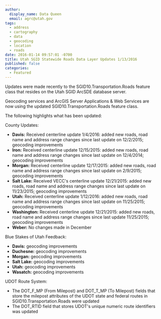```yaml
---
author:
  display_name: Data Queen
  email: agrc@utah.gov
tags:
  - address
  - cartography
  - data
  - geocoding
  - location
  - roads
date: 2016-01-14 09:57:01 -0700
title: Utah SGID Statewide Roads Data Layer Updates 1/13/2016
published: false
categories:
  - Featured
---
```

Updates were made recently to the SGID10.Transportation.Roads feature class that resides on the Utah SGID ArcSDE database server.

Geocoding services and ArcGIS Server Applications & Web Services are now using the updated SGID10.Transportation.Roads feature class.

The following highlights what has been updated:

County Updates:

- **Davis:** Received centerline update 1/4/2016: added new roads, road name and address range changes since last update on 12/2/2015; geocoding improvements
- **Iron:** Received centerline update 12/15/2015: added new roads, road name and address range changes since last update on 12/4/2014; geocoding improvements
- **Morgan:** Received centerline update 12/17/2015: added new roads, road name and address range changes since last update on 2/9/2015; geocoding improvements
- **Salt Lake:** Received VECC's centerline update 12/21/2015: added new roads, road name and address range changes since last update on 11/23/2015; geocoding improvements
- **Utah:** Received centerline update 1/12/2016: added new roads, road name and address range changes since last update on 11/25/2015; geocoding improvements
- **Washington:** Received centerline update 12/21/2015: added new roads, road name and address range changes since last update 11/25/2015; geocoding improvements
- **Weber:** No changes made in December

Blue Stakes of Utah Feedback:

- **Davis:** geocoding improvements
- **Duchesne:** geocoding improvements
- **Morgan:** geocoding improvements
- **Salt Lake:** geocoding improvements
- **Utah:** geocoding improvements
- **Wasatch:** geocoding improvements

UDOT Route System:

- The DOT\_F\_MP (From Milepost) and DOT\_T\_MP (To Milepost) fields that store the milepost attributes of the UDOT state and federal routes in SGID10.Transportation.Roads were updated
- The DOT_RTID field that stores UDOT's unique numeric route identifiers was updated
